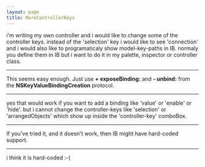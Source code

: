 ```yaml
---
layout: page
title: MoreControllerKeys
---
```


i'm writing my own controller and i would like to change some of the controller keys.
instead of the 'selection' key i would like to see 'connection' 
and i would also like to programaticaly show model-key-paths in IB.
normaly you define them in IB but i want to do it in my palette, inspector or controller class.

----

This seems easy enough. Just use **+ exposeBinding:** and **- unbind:** from the **NSKeyValueBindingCreation** protocol.

----

yes that would work if you want to add a binding like 'value' or 'enable' or 'hide'.
but i cannot change the controller-keys like 'selection' or 'arrangedObjects' which show up inside the 'controller-key' comboBox.

----

If you've tried it, and it doesn't work, then IB might have hard-coded support.

----

i think it is hard-coded :-(


